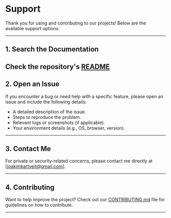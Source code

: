 # Support

Thank you for using and contributing to our projects! Below are the available support options:

---

## 1. **Search the Documentation**
Check the repository's [README](./README.md) 
---

## 2. **Open an Issue**
If you encounter a bug or need help with a specific feature, please open an issue and include the following details:
- A detailed description of the issue.
- Steps to reproduce the problem.
- Relevant logs or screenshots (if applicable).
- Your environment details (e.g., OS, browser, version).


---

## 3. **Contact Me**
For private or security-related concerns, please contact me directly at [joakimkartveit@gmail.com].

---

## 4. **Contributing**
Want to help improve the project? Check out our [CONTRIBUTING.md](./CONTRIBUTING.md) file for guidelines on how to contribute.

---